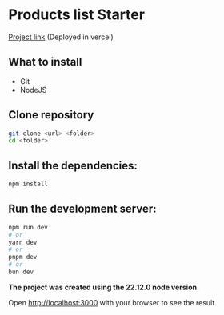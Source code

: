 # Products list Starter

<a href="https://products-list-starter.vercel.app/">Project link</a> (Deployed in vercel)

## What to install
- Git
- NodeJS

## Clone repository
```bash
git clone <url> <folder>
cd <folder>
```

## Install the dependencies:
```bash
npm install
```

## Run the development server:
```bash
npm run dev
# or
yarn dev
# or
pnpm dev
# or
bun dev
```

<strong>The project was created using the 22.12.0 node version.</strong>

Open [http://localhost:3000](http://localhost:3000) with your browser to see the result.
